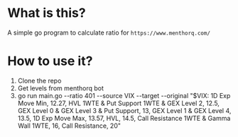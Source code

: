 # What is this?
A simple go program to calculate ratio for `https://www.menthorq.com/`

# How to use it?
1. Clone the repo
2. Get levels from menthorq bot
3. go run main.go --ratio 401 --source VIX --target --original "$VIX: 1D Exp Move Min, 12.27, HVL 1WTE & Put Support 1WTE & GEX Level 2, 12.5, GEX Level 0 & GEX Level 3 & Put Support, 13, GEX Level 1 & GEX Level 4, 13.5, 1D Exp Move Max, 13.57, HVL, 14.5, Call Resistance 1WTE & Gamma Wall 1WTE, 16, Call Resistance, 20"

